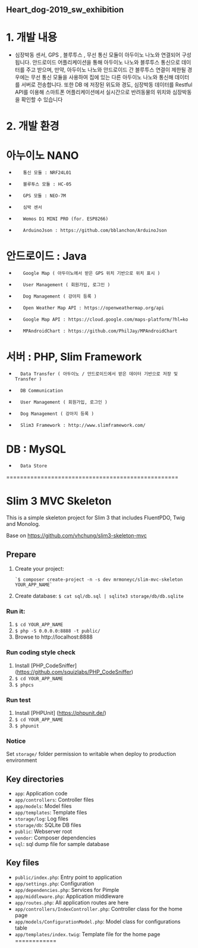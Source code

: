 
## Heart_dog-2019_sw_exhibition

# 1. 개발 내용

* 심장박동 센서, GPS , 블루투스 , 무선 통신 모듈이 아두이노 나노와 연결되어 구성됩니다.
안드로이드 어플리케이션을 통해 아두이노 나노와 블루투스 통신으로 데이터를 주고 받으며,
만약, 아두이노 나노와 안드로이드 간 블루투스 연결이 제한될 경우에는 무선 통신 모듈을
사용하여 집에 있는 다른 아두이노 나노와 통신해 데이터를 서버로 전송합니다.
또한 DB 에 저장된 위도와 경도, 심장박동 데이터를 Restful API를 이용해
스마트폰 어플리케이션에서 실시간으로 반려동물의 위치와 심장박동을 확인할 수 있습니다

# 2. 개발 환경

# 아누이노 NANO
*        통신 모듈 : NRF24L01
*        블루투스 모듈 : HC-05 
*        GPS 모듈 : NEO-7M
*        심박 센서
*        Wemos D1 MINI PRO (for. ESP8266)
*        ArduinoJson : https://github.com/bblanchon/ArduinoJson
       
# 안드로이드 : Java
*        Google Map ( 아두이노에서 받은 GPS 위치 기반으로 위치 표시 )
*        User Management ( 회원가입, 로그인 )
*        Dog Management ( 강아지 등록 )
*        Open Weather Map API : https://openweathermap.org/api
*        Google Map API : https://cloud.google.com/maps-platform/?hl=ko
*        MPAndroidChart : https://github.com/PhilJay/MPAndroidChart

       

# 서버 : PHP, Slim Framework
*       Data Transfer ( 아두이노 / 안드로이드에서 받은 데이터 기반으로 저장 및 Transfer )
*       DB Communication
*       User Management ( 회원가입, 로그인 )
*       Dog Management ( 강아지 등록 )
*       Slim3 Framework : http://www.slimframework.com/
       

# DB : MySQL
*       Data Store

==================================================

# Slim 3 MVC Skeleton

This is a simple skeleton project for Slim 3 that includes FluentPDO, Twig and Monolog.

Base on https://github.com/vhchung/slim3-skeleton-mvc

## Prepare

1. Create your project:

       `$ composer create-project -n -s dev mrmoneyc/slim-mvc-skeleton YOUR_APP_NAME`

2. Create database: `$ cat sql/db.sql | sqlite3 storage/db/db.sqlite`

### Run it:

1. `$ cd YOUR_APP_NAME`
2. `$ php -S 0.0.0.0:8888 -t public/`
3. Browse to http://localhost:8888

### Run coding style check

1. Install [PHP_CodeSniffer] (https://github.com/squizlabs/PHP_CodeSniffer)
2. `$ cd YOUR_APP_NAME`
3. `$ phpcs`

### Run test

1. Install [PHPUnit] (https://phpunit.de/)
2. `$ cd YOUR_APP_NAME`
3. `$ phpunit`

### Notice

Set `storage/` folder permission to writable when deploy to production environment

## Key directories

* `app`: Application code
* `app/controllers`: Controller files
* `app/models`: Model files
* `app/templates`: Template files
* `storage/log`: Log files
* `storage/db`: SQLite DB files
* `public`: Webserver root
* `vendor`: Composer dependencies
* `sql`: sql dump file for sample database

## Key files

* `public/index.php`: Entry point to application
* `app/settings.php`: Configuration
* `app/dependencies.php`: Services for Pimple
* `app/middleware.php`: Application middleware
* `app/routes.php`: All application routes are here
* `app/controllers/IndexController.php`: Controller class for the home page
* `app/models/ConfigurationModel.php`: Model class for configurations table
* `app/templates/index.twig`: Template file for the home page
============
